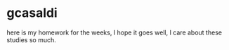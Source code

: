# gcasaldi

here is my homework for the weeks, I hope it goes well, I care about these studies so much. 
